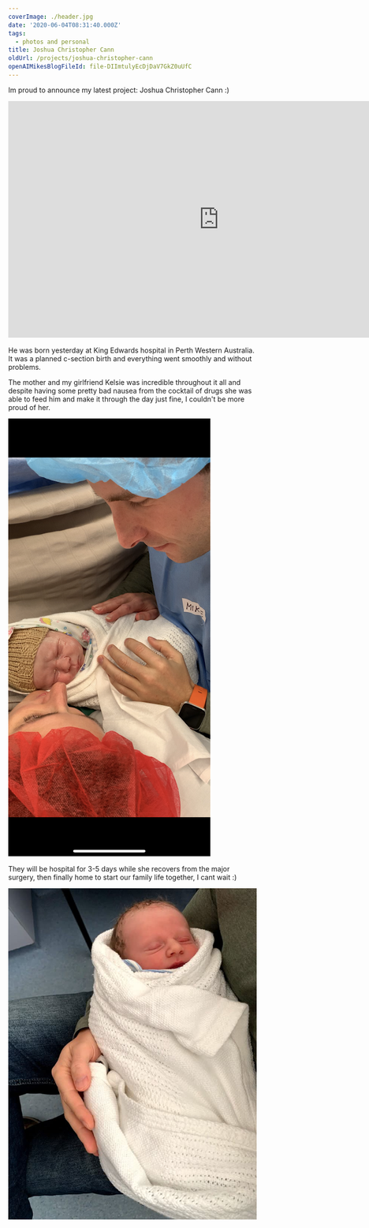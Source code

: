 ```yaml
---
coverImage: ./header.jpg
date: '2020-06-04T08:31:40.000Z'
tags:
  - photos and personal
title: Joshua Christopher Cann
oldUrl: /projects/joshua-christopher-cann
openAIMikesBlogFileId: file-DIImtulyEcDjDaV7GkZ0uUfC
---
```


Im proud to announce my latest project: Joshua Christopher Cann :)

<!-- more -->

<iframe width="853" height="480" src="https://www.youtube.com/embed/dYXdt841q1Q" frameborder="0" allow="autoplay; encrypted-media" allowfullscreen></iframe>

He was born yesterday at King Edwards hospital in Perth Western Australia. It was a planned c-section birth and everything went smoothly and without problems.

The mother and my girlfriend Kelsie was incredible throughout it all and despite having some pretty bad nausea from the cocktail of drugs she was able to feed him and make it through the day just fine, I couldn't be more proud of her.

![](./kelsie-me-baby.png)

They will be hospital for 3-5 days while she recovers from the major surgery, then finally home to start our family life together, I cant wait :)

[![](./josh.jpg)](././josh.jpg)
